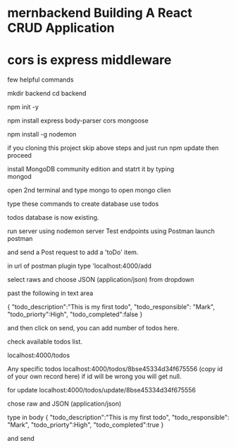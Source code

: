 # mernbackend   Building A React CRUD Application
# cors is express middleware
few helpful commands


mkdir backend
cd backend

npm init -y

npm install express body-parser cors mongoose 

npm install -g nodemon

if you cloning this project skip above steps and just run npm update then proceed

install MongoDB community edition and statrt it by typing  
 mongod 
 
 open 2nd terminal and type
 mongo to open mongo clien
  
 type these commands to create database
  use todos
  
 todos database is now existing.
  
  run server  using nodemon server
  Test endpoints using Postman
  launch postman 
  
  and send a Post request to add a 'toDo' item.
  
  in url of postman plugin type 'localhost:4000/add
  
  select raws and choose JSON (application/json) from dropdown
  
  past the following in text area
  
  {
  "todo_description":"This is my first todo",
  "todo_responsible": "Mark",
  "todo_priorty":High",
  "todo_completed":false
  }
  
  and then click on send, you can add number of todos here.
  
  check available todos list.
  
  localhost:4000/todos
 
 Any specific todos
   localhost:4000/todos/8bse45334d34f675556   (copy id of your own record here)
   if id will be wrong you will get null.
   
   for update 
   localhost:4000/todos/update/8bse45334d34f675556
   
   chose raw and JSON (application/json)
   
   type in body
   {
  "todo_description":"This is my first todo",
  "todo_responsible": "Mark",
  "todo_priorty":High",
  "todo_completed":true
  }
  
  and send 
  
  
 


